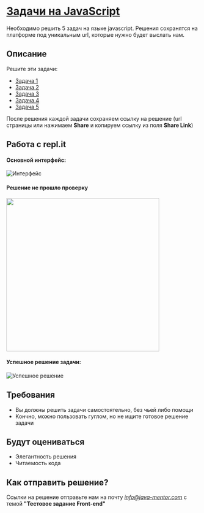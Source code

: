 # [Задачи на JavaScript](https://jm-program.github.io/frontend-tasks)

Необходимо решить 5 задач на языке javascript. Решения сохранятся на платформе под уникальным url, которые нужно будет выслать нам.

## Описание

Решите эти задачи:
- <a href="https://repl.it/@JavaMentor/task1" target="_blank">Задача 1</a>
- <a href="https://repl.it/@JavaMentor/task2" target="_blank">Задача 2</a>
- <a href="https://repl.it/@JavaMentor/task3" target="_blank">Задача 3</a>
- <a href="https://repl.it/@JavaMentor/task4" target="_blank">Задача 4</a>
- <a href="https://repl.it/@JavaMentor/task5" target="_blank">Задача 5</a>

После решения каждой задачи сохраняем ссылку на решение (url страницы или нажимаем **Share** и копируем ссылку из поля **Share Link**)

## Работа с repl.it 
#### Основной интерфейс:
![Интерфейс](https://monosnap.com/image/JbZCDdBvx9MPeMYKpFgpOFlLtjpT08)

#### Решение не прошло проверку
<img src="https://monosnap.com/image/u5BoAASeSjfmdV0vvciSlpuYxGNMOB" atl="Неверное решение" width="400px" />

#### Успешное решение задачи:
![Успешное решение](https://monosnap.com/image/AxOO9Im0Ej91CtYfJCarzXIM4vOkvA)

## Требования
- Вы должны решить задачи самостоятельно, без чьей либо помощи
- Кончно, можно пользовать гуглом, но не ищите готовое решение задачи

## Будут оцениваться
- Элегантность решения
- Читаемость кода

## Как отправить решение?
Ссылки на решение отправьте нам на почту *info@java-mentor.com* с темой **"Тестовое задание Front-end"**
